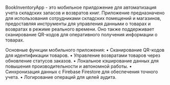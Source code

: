 BookInventoryApp - это мобильное прилдожение для автоматизация учета складских запасов и возвратов книг. 
Приложение предназначено для использования сотрудниками складских помещений и магазинов, 
предоставляя инструменты для управления данными о товарах и возвратах в режиме реального времени. 
Оно также поддерживает сканирование QR-кодов для оперативного получения информации о товарах.


Основные функции мобильного приложения:
•	Сканирование QR-кодов для идентификации товаров.
•	Управление возвратами товаров через обновление статусов заказов.
•	Локальное кэширование данных для повышения производительности и автономной работы.
•	Синхронизация данных с Firebase Firestore для обеспечения точного учета.
•	Логирование операций для целей аудита.
